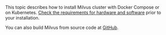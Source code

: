 This topic describes how to install Milvus cluster with Docker Compose or on Kubernetes. 
[Check the requirements for hardware and software](prerequisite-docker.md) prior to your installation. 

You can also build Milvus from source code at [GitHub](https://github.com/milvus-io/milvus#to-start-developing-milvus).
